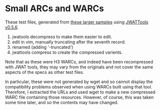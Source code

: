 Small ARCs and WARCs
====================

These test files, generated from [these larger samples][1] using [JWATTools v0.5.6][2].

1. jwatools decompress to make them easier to edit.
2. edit in vim, manually truncating after the seventh record.
3. renamed (adding '-truncated')
4. jwattools compress to create the compressed varients.

Note that as these were H3 WARCs, and indeed have been recompressed with JWAT tools, they may vary from the originals and not cover the same aspects of the specs as other test files.

In particular, these were not generated by wget and so cannot display the compatibility problems observed when using WARCs built using that tool. Therefore, I extracted the URLs and used wget to make a new compressed WARC file containing those resources. However, of course, this was taken some time later, and so the contents may have changed.

[1]: https://webarchive.jira.com/wiki/pages/viewpage.action?pageId=4817
[2]: https://sbforge.org/display/JWAT/JWAT-Tools
